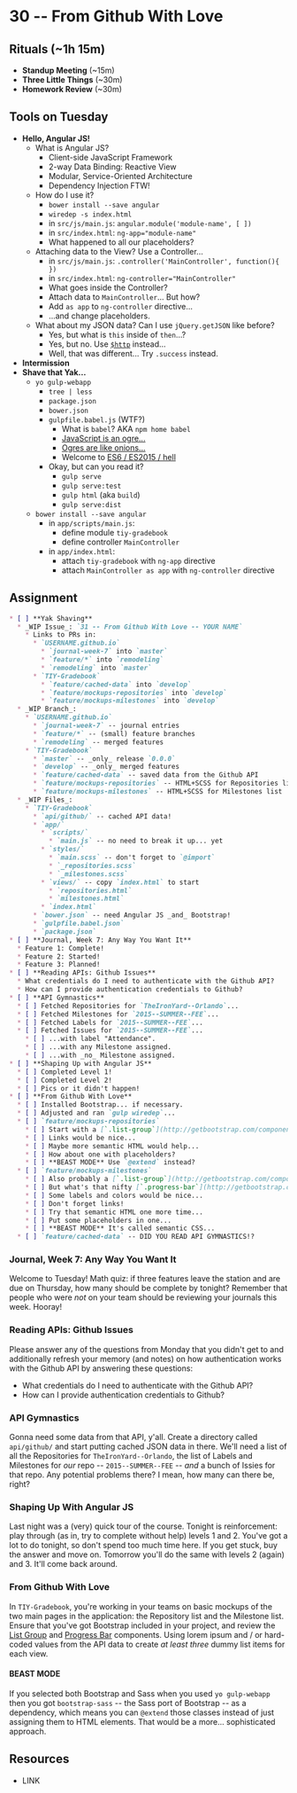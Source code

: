 # 30 -- From Github With Love

## Rituals (~1h 15m)

* **Standup Meeting** (~15m)
* **Three Little Things** (~30m)
* **Homework Review** (~30m)

## Tools on Tuesday

* **Hello, Angular JS!**
  * What is Angular JS?
    * Client-side JavaScript Framework
    * 2-way Data Binding: Reactive View
    * Modular, Service-Oriented Architecture
    * Dependency Injection FTW!
  * How do I use it?
    * `bower install --save angular`
    * `wiredep -s index.html`
    * in `src/js/main.js`: `angular.module('module-name', [ ])`
    * in `src/index.html`: `ng-app="module-name"`
    * What happened to all our placeholders?
  * Attaching data to the View? Use a Controller...
    * in `src/js/main.js`: `.controller('MainController', function(){ })`
    * in `src/index.html`: `ng-controller="MainController"`
    * What goes inside the Controller?
    * Attach data to `MainController`... But how?
    * Add `as app` to `ng-controller` directive...
    * ...and change placeholders.
  * What about my JSON data? Can I use `jQuery.getJSON` like before?
    * Yes, but what is `this` inside of `then`...?
    * Yes, but no. Use [`$http`](https://docs.angularjs.org/api/ng/service/$http) instead...
    * Well, that was different... Try `.success` instead.
* **Intermission**
* **Shave that Yak...**
  * `yo gulp-webapp`
    * `tree | less`
    * `package.json`
    * `bower.json`
    * `gulpfile.babel.js` (WTF?)
      * What is `babel`? AKA `npm home babel`
      * [JavaScript is an ogre...](https://en.wikipedia.org/wiki/ECMAScript)
      * [Ogres are like onions...](http://shaunlebron.github.io/solar-system-of-js/#0)
      * Welcome to [ES6 / ES2015 / hell](https://babeljs.io/docs/learn-es2015/)
    * Okay, but can you read it?
      * `gulp serve`
      * `gulp serve:test`
      * `gulp html` (aka `build`)
      * `gulp serve:dist`
  * `bower install --save angular`
    * in `app/scripts/main.js`:
      * define module `tiy-gradebook`
      * define controller `MainController`
    * in `app/index.html`:
      * attach `tiy-gradebook` with `ng-app` directive
      * attach `MainController as app` with `ng-controller` directive

## Assignment

```markdown
* [ ] **Yak Shaving**
  * _WIP Issue_: `31 -- From Github With Love -- YOUR NAME`
    * Links to PRs in:
      * `USERNAME.github.io`
        * `journal-week-7` into `master`
        * `feature/*` into `remodeling`
        * `remodeling` into `master`
      * `TIY-Gradebook`
        * `feature/cached-data` into `develop`
        * `feature/mockups-repositories` into `develop`
        * `feature/mockups-milestones` into `develop`
  * _WIP Branch_:
    * `USERNAME.github.io`
      * `journal-week-7` -- journal entries
      * `feature/*` -- (small) feature branches
      * `remodeling` -- merged features
    * `TIY-Gradebook`
      * `master` -- _only_ release `0.0.0`
      * `develop` -- _only_ merged features
      * `feature/cached-data` -- saved data from the Github API
      * `feature/mockups-repositories` -- HTML+SCSS for Repositories list
      * `feature/mockups-milestones` -- HTML+SCSS for Milestones list
  * _WIP Files_:
    * `TIY-Gradebook`
      * `api/github/` -- cached API data!
      * `app/`
        * `scripts/`
          * `main.js` -- no need to break it up... yet
        * `styles/`
          * `main.scss` -- don't forget to `@import`
          * `_repositories.scss`
          * `_milestones.scss`
        * `views/` -- copy `index.html` to start
          * `repositories.html`
          * `milestones.html`
        * `index.html`
      * `bower.json` -- need Angular JS _and_ Bootstrap!
      * `gulpfile.babel.json`
      * `package.json`
* [ ] **Journal, Week 7: Any Way You Want It**
  * Feature 1: Complete!
  * Feature 2: Started!
  * Feature 3: Planned!
* [ ] **Reading APIs: Github Issues**
  * What credentials do I need to authenticate with the Github API?
  * How can I provide authentication credentials to Github?
* [ ] **API Gymnastics**
  * [ ] Fetched Repositories for `TheIronYard--Orlando`...
  * [ ] Fetched Milestones for `2015--SUMMER--FEE`...
  * [ ] Fetched Labels for `2015--SUMMER--FEE`...
  * [ ] Fetched Issues for `2015--SUMMER--FEE`...
    * [ ] ...with label "Attendance".
    * [ ] ...with any Milestone assigned.
    * [ ] ...with _no_ Milestone assigned.
* [ ] **Shaping Up with Angular JS**
  * [ ] Completed Level 1!
  * [ ] Completed Level 2!
  * [ ] Pics or it didn't happen!
* [ ] **From Github With Love**
  * [ ] Installed Bootstrap... if necessary.
  * [ ] Adjusted and ran `gulp wiredep`...
  * [ ] `feature/mockups-repositories`
    * [ ] Start with a [`.list-group`](http://getbootstrap.com/components/#list-group)...
    * [ ] Links would be nice...
    * [ ] Maybe more semantic HTML would help...
    * [ ] How about one with placeholders?
    * [ ] **BEAST MODE** Use `@extend` instead?
  * [ ] `feature/mockups-milestones`
    * [ ] Also probably a [`.list-group`](http://getbootstrap.com/components/#list-group)...
    * [ ] But what's that nifty [`.progress-bar`](http://getbootstrap.com/components/#progress)?
    * [ ] Some labels and colors would be nice...
    * [ ] Don't forget links!
    * [ ] Try that semantic HTML one more time...
    * [ ] Put some placeholders in one...
    * [ ] **BEAST MODE** It's called semantic CSS...
  * [ ] `feature/cached-data` -- DID YOU READ API GYMNASTICS!?
```

### Journal, Week 7: Any Way You Want It

Welcome to Tuesday! Math quiz: if three features leave the station and are due on Thursday, how many should be complete by tonight? Remember that people who were _not_ on your team should be reviewing your journals this week. Hooray!

### Reading APIs: Github Issues

Please answer any of the questions from Monday that you didn't get to and additionally refresh your memory (and notes) on how authentication works with the Github API by answering these questions:

  * What credentials do I need to authenticate with the Github API?
  * How can I provide authentication credentials to Github?

### API Gymnastics

Gonna need some data from that API, y'all. Create a directory called `api/github/` and start putting cached JSON data in there. We'll need a list of all the Repositories for `TheIronYard--Orlando`, the list of Labels and Milestones for _our_ repo -- `2015--SUMMER--FEE` -- _and_ a bunch of Issies for that repo. Any potential problems there? I mean, how many can there be, right?

### Shaping Up With Angular JS

Last night was a (very) quick tour of the course. Tonight is reinforcement: play through (as in, try to complete without help) levels 1 and 2. You've got a lot to do tonight, so don't spend too much time here. If you get stuck, buy the answer and move on. Tomorrow you'll do the same with levels 2 (again) and 3. It'll come back around.

### From Github With Love

In `TIY-Gradebook`, you're working in your teams on basic mockups of the two main pages in the application: the Repository list and the Milestone list. Ensure that you've got Bootstrap included in your project, and review the [List Group](http://getbootstrap.com/components/#list-group) and [Progress Bar](http://getbootstrap.com/components/#progress) components. Using lorem ipsum and / or hard-coded values from the API data to create _at least three_ dummy list items for each view.

#### BEAST MODE

If you selected both Bootstrap and Sass when you used `yo gulp-webapp` then you got `bootstrap-sass` -- the Sass port of Bootstrap -- as a dependency, which means you can `@extend` those classes instead of just assigning them to HTML elements. That would be a more... sophisticated approach.

## Resources

* LINK
